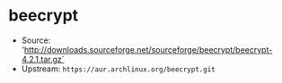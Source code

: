 # beecrypt

- Source: 'http://downloads.sourceforge.net/sourceforge/beecrypt/beecrypt-4.2.1.tar.gz`
- Upstream: `https://aur.archlinux.org/beecrypt.git`
